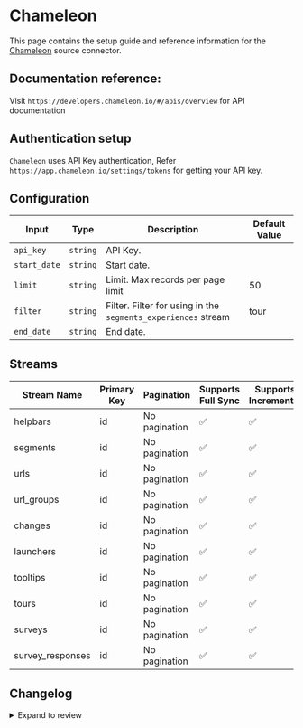 # Chameleon
This page contains the setup guide and reference information for the [Chameleon](https://app.chameleon.io/) source connector.

## Documentation reference:
Visit `https://developers.chameleon.io/#/apis/overview` for API documentation

## Authentication setup
`Chameleon` uses API Key authentication,
Refer `https://app.chameleon.io/settings/tokens` for getting your API key.


## Configuration

| Input | Type | Description | Default Value |
|-------|------|-------------|---------------|
| `api_key` | `string` | API Key.  |  |
| `start_date` | `string` | Start date.  |  |
| `limit` | `string` | Limit. Max records per page limit | 50 |
| `filter` | `string` | Filter. Filter for using in the `segments_experiences` stream | tour |
| `end_date` | `string` | End date.  |  |

## Streams
| Stream Name | Primary Key | Pagination | Supports Full Sync | Supports Incremental |
|-------------|-------------|------------|---------------------|----------------------|
| helpbars | id | No pagination | ✅ |  ✅  |
| segments | id | No pagination | ✅ |  ✅  |
| urls | id | No pagination | ✅ |  ✅  |
| url_groups | id | No pagination | ✅ |  ✅  |
| changes | id | No pagination | ✅ |  ✅ |
| launchers | id | No pagination | ✅ |  ✅  |
| tooltips | id | No pagination | ✅ |  ✅  |
| tours | id | No pagination | ✅ |  ✅  |
| surveys | id | No pagination | ✅ |  ✅  |
| survey_responses | id | No pagination | ✅ |  ✅  |

## Changelog

<details>
  <summary>Expand to review</summary>

| Version          | Date       | Pull Request | Subject        |
|------------------|------------|--------------|----------------|
| 0.1.10 | 2025-02-01 | [52950](https://github.com/airbytehq/airbyte/pull/52950) | Update dependencies |
| 0.1.9 | 2025-01-25 | [52157](https://github.com/airbytehq/airbyte/pull/52157) | Update dependencies |
| 0.1.8 | 2025-01-18 | [51772](https://github.com/airbytehq/airbyte/pull/51772) | Update dependencies |
| 0.1.7 | 2025-01-11 | [51255](https://github.com/airbytehq/airbyte/pull/51255) | Update dependencies |
| 0.1.6 | 2024-12-28 | [50450](https://github.com/airbytehq/airbyte/pull/50450) | Update dependencies |
| 0.1.5 | 2024-12-21 | [50165](https://github.com/airbytehq/airbyte/pull/50165) | Update dependencies |
| 0.1.4 | 2024-12-14 | [49577](https://github.com/airbytehq/airbyte/pull/49577) | Update dependencies |
| 0.1.3 | 2024-12-12 | [49018](https://github.com/airbytehq/airbyte/pull/49018) | Update dependencies |
| 0.1.2 | 2024-11-04 | [48250](https://github.com/airbytehq/airbyte/pull/48250) | Update dependencies |
| 0.1.1 | 2024-10-29 | [47822](https://github.com/airbytehq/airbyte/pull/47822) | Update dependencies |
| 0.1.0 | 2024-09-29 | [46248](https://github.com/airbytehq/airbyte/pull/46248) | Fix survey_responses stream schema and icon |
| 0.0.2 | 2024-09-21 | [45708](https://github.com/airbytehq/airbyte/pull/45708) | Make end date optional |
| 0.0.1 | 2024-09-18 | [45658](https://github.com/airbytehq/airbyte/pull/45658) | Initial release by [@btkcodedev](https://github.com/btkcodedev) via Connector Builder |

</details>
